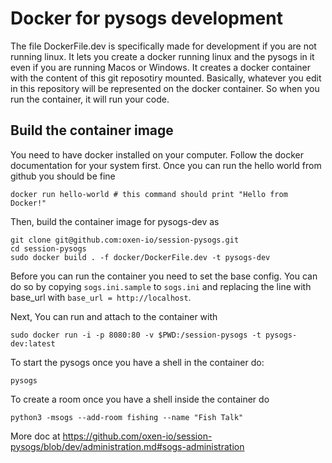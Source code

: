 # Docker for pysogs development

The file DockerFile.dev is specifically made for development if you are not running linux.
It lets you create a docker running linux and the pysogs in it even if you are running Macos or Windows.
It creates a docker container with the content of this git reposotiry mounted.
Basically, whatever you edit in this repository will be represented on the docker container. So when you run the container, it will run your code.

## Build the container image

You need to have docker installed on your computer. Follow the docker documentation for your system first.
Once you can run the hello world from github you should be fine

```
docker run hello-world # this command should print "Hello from Docker!"

```

Then, build the container image for pysogs-dev as

```
git clone git@github.com:oxen-io/session-pysogs.git
cd session-pysogs
sudo docker build . -f docker/DockerFile.dev -t pysogs-dev
```

Before you can run the container you need to set the base config. You can do so by copying `sogs.ini.sample` to `sogs.ini` and replacing the line with base_url with `base_url = http://localhost`.

Next,
You can run and attach to the container with

```
sudo docker run -i -p 8080:80 -v $PWD:/session-pysogs -t pysogs-dev:latest
```

To start the pysogs once you have a shell in the container do:

```
pysogs
```

To create a room once you have a shell inside the container do

```
python3 -msogs --add-room fishing --name "Fish Talk"
```

More doc at https://github.com/oxen-io/session-pysogs/blob/dev/administration.md#sogs-administration
